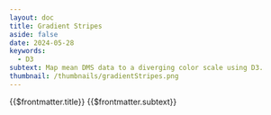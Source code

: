 ```yaml
---
layout: doc
title: Gradient Stripes
aside: false
date: 2024-05-28
keywords:
  - D3
subtext: Map mean DMS data to a diverging color scale using D3.
thumbnail: /thumbnails/gradientStripes.png
---
```


<FigureTitle>{{$frontmatter.title}}</FigureTitle>
<SubtitleHeader>{{$frontmatter.subtext}}</SubtitleHeader>
<D3PlotContainer>
<svg ref='svgContainer'></svg>
</D3PlotContainer>

<script setup>
  import { ref, computed, watch, onMounted, watchEffect } from 'vue';
  import * as d3 from 'd3';
  import { Legend } from '/components/legend.js';

  const dataset = ref(null);
  const svgContainer = ref(null);

  const width = 500;
  const height = 150;
  const marginTop = 40;
  const marginRight = 60;
  const marginBottom = 60;
  const marginLeft = 20;

  const circleRadius = 4;

  const innerWidth = width - marginLeft - marginRight;
  const innerHeight = height - marginTop - marginBottom;

  const dataFile = ref('https://raw.githubusercontent.com/dms-vep/Nipah_Malaysia_RBP_DMS/master/results/filtered_data/public_filtered/RBP_mutation_effects_cell_entry_CHO-bEFNB3.csv')

  async function fetchData() {
    const csv = await d3.csv(dataFile.value);
    const array = csv.map((d) => ({
      site: +d.site,
      wildtype: d.wildtype,
      mutant: d.mutant,
      entry: +d.entry_CHO_bEFNB3,
    }));
    const groups = d3.group(array, (d) => d.site);
    const meanData = Array.from(groups, ([site, siteData]) => ({
      site,
      entry: parseFloat(d3.mean(siteData, (d) => d.entry).toFixed(2)),
    }));
    dataset.value = meanData;
  }
  fetchData();
  
  const xScale = computed(() => {
    return d3.scaleLinear()
      .domain(d3.extent(dataset.value, d => d.site))
      .range([0, innerWidth])
  });

  const xAxisGenerator = computed(() => {
    return d3.axisBottom().scale(xScale.value).tickSizeOuter(0);
  });

  const divergingColorScale = computed(() => {
    return d3.scaleDiverging(d3.interpolateRdBu)
      .domain([d3.min(dataset.value, d=>d.entry), 0, d3.max(dataset.value, d=>d.entry) + 1]);
  });

let domains = [
  { start: 71, stop: 148, name: 'Stalk' },
  { start: 148, stop: 178, name: 'Neck/Linker' },
  //{ start: 166, stop: 178, name: 'Linker' },
  { start: 178, stop: 602, name: 'Head' },
];
const regions = computed(() =>
  Array.from(new Set(domains.map(d => d.name))).filter(Boolean)
);

const colorRegions = computed(() => {
  return d3.scaleOrdinal()
    .domain(regions.value)
    .range(d3.schemeTableau10)
});

  let svg;
  onMounted(() => {
    svg = d3.select(svgContainer.value)
      .attr('viewBox', `0 0 ${width} ${height}`)
      .append('g')
      .attr('transform', `translate(${marginLeft}, ${marginTop})`);
  });

  function makeColorChart() {

    const colorWidth = (innerWidth) / dataset.value.length;

    svg.selectAll('.color-rect')
      .data(dataset.value, d => d.site)
      .join(
        enter => enter.append('rect')
          .attr('class', 'color-rect')
          .attr('x', (d, i) => i * colorWidth)
          .attr('y', 0)
          .attr('width', colorWidth)
          .attr('height', innerHeight)
          .attr('fill', d => divergingColorScale.value(d.entry)),
        update => update
          .transition()
          .duration(2000)
          .attr('fill', d => divergingColorScale.value(d.entry)),
        exit => exit
          .remove()
      )

   //svg.selectAll('.other-rect')
   //  .data(domains)
   //  .enter()
   //  .append('rect')
   //  .attr('class', 'other-rect')
   //  .attr('x', d => xScale.value(d.start))
   //  .attr('y', -15)
   //  .attr('width', d => xScale.value(d.stop) - xScale.value(d.start))
   //  .attr('height', 5)
   //  .attr('fill', d=> colorRegions.value(d.name))

   //svg.selectAll('.domain-text').append('g')
   //  .data(domains)
   //  .enter()
   //  .append('text')
   //  .attr('class', 'domain-text')
   //  .attr('x', d => xScale.value((d.start + d.stop) / 2))
   //  .attr('y', -16)
   //  .attr('text-anchor', 'middle')
   //  .attr('font-size', '11px')
   //  .text(d => d.name)
  

    const xAxis = svg.append('g')
      .attr('transform', `translate(0, ${innerHeight})`)
      .call(xAxisGenerator.value)
      .attr('font-size', '12px');

    xAxis.append('text')
      .attr('class', 'text')
      .attr('x', (innerWidth) / 2)
      .attr('y', 40)
      .attr('fill', 'currentColor')
      .attr('text-anchor', 'middle')
      .attr('font-size', '14px')
      .text('Site');

    //svg.append('text')
    //  .attr('x', 0)
    //  .attr('y', -5)
    //  .attr('fill', 'currentColor')
    //  .attr('text-anchor', 'start')
    //  .attr('font-size', '14px')
    //  .text('Mean Cell Entry');

    Legend(d3.scaleDiverging([d3.min(dataset.value, d=>d.entry), 0, d3.max(dataset.value, d=>d.entry) + 1], d3.interpolateRdBu).clamp(true), {
      svgRef: svgContainer.value,
      width: 100,
      title: 'Mean Cell Entry',
      tickValues: [d3.min(dataset.value, d=>d.entry), 0, d3.max(dataset.value, d=>d.entry) + 1],
      xcoord: width-150,
      ycoord: height-40,
    })
  }

  watchEffect(() => {
  if (dataset.value) {
    makeColorChart();
  }
});
</script>


